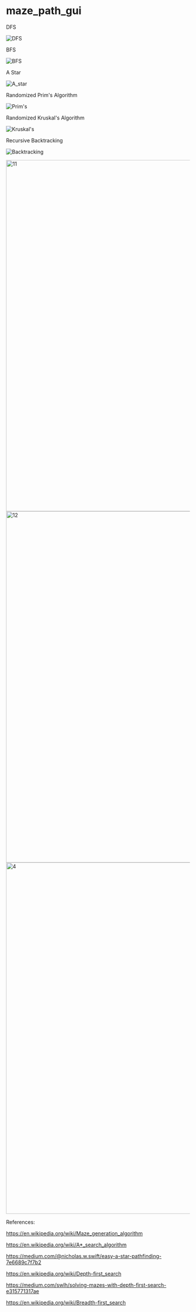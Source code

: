 # maze_path_gui


DFS

![DFS](https://user-images.githubusercontent.com/95737827/182065025-2ba6d490-5b4d-473d-a034-86afab3894b4.gif)

BFS

![BFS](https://user-images.githubusercontent.com/95737827/182065031-30baa093-6025-4600-aec5-eff5514474e6.gif)

A Star

![A_star](https://user-images.githubusercontent.com/95737827/182064960-3b05d115-30c0-423b-8de3-2918a76e77a1.gif)

Randomized Prim's Algorithm

![Prim's](https://user-images.githubusercontent.com/95737827/182065040-dd7f89d8-e9ae-4e87-aac3-e096de450961.gif)

Randomized Kruskal's Algorithm

![Kruskal's](https://user-images.githubusercontent.com/95737827/182065051-0fc6aa07-d6b5-4f17-9d79-9ff0de9543c0.gif)

Recursive Backtracking

![Backtracking](https://user-images.githubusercontent.com/95737827/182065058-6ebd2acf-f245-4923-a2ef-13a5bd937043.gif)





<img width="960" alt="11" src="https://user-images.githubusercontent.com/95737827/164995596-08e9195a-3573-4467-b06c-5dc844ffa984.PNG">

<img width="960" alt="12" src="https://user-images.githubusercontent.com/95737827/164995612-824cf11d-1625-493e-97d8-6e9cdc21e9ef.PNG">

<img width="960" alt="4" src="https://user-images.githubusercontent.com/95737827/164995708-767ffce7-30ce-4c32-b824-5b25bd5c014e.PNG">










References:

https://en.wikipedia.org/wiki/Maze_generation_algorithm

https://en.wikipedia.org/wiki/A*_search_algorithm

https://medium.com/@nicholas.w.swift/easy-a-star-pathfinding-7e6689c7f7b2

https://en.wikipedia.org/wiki/Depth-first_search

https://medium.com/swlh/solving-mazes-with-depth-first-search-e315771317ae

https://en.wikipedia.org/wiki/Breadth-first_search
